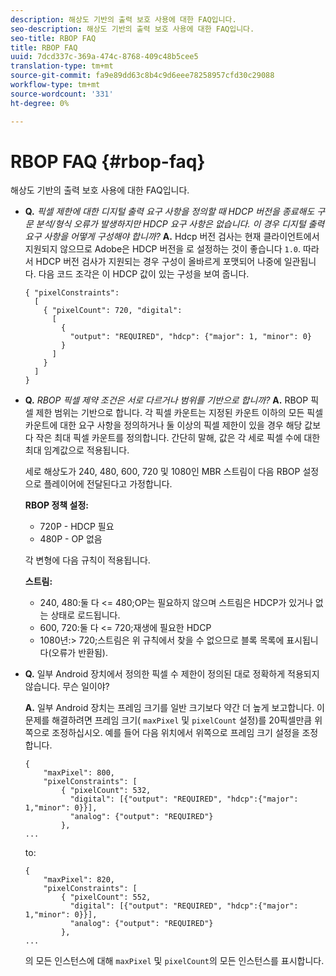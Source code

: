 ```yaml
---
description: 해상도 기반의 출력 보호 사용에 대한 FAQ입니다.
seo-description: 해상도 기반의 출력 보호 사용에 대한 FAQ입니다.
seo-title: RBOP FAQ
title: RBOP FAQ
uuid: 7dcd337c-369a-474c-8768-409c48b5cee5
translation-type: tm+mt
source-git-commit: fa9e89dd63c8b4c9d6eee78258957cfd30c29088
workflow-type: tm+mt
source-wordcount: '331'
ht-degree: 0%

---
```



# RBOP FAQ {#rbop-faq}

해상도 기반의 출력 보호 사용에 대한 FAQ입니다.

* **Q.** *픽셀 제한에 대한 디지털 출력 요구 사항을 정의할 때 HDCP 버전을 종료해도 구문 분석/형식 오류가 발생하지만 HDCP 요구 사항은 없습니다. 이 경우 디지털 출력 요구 사항을 어떻게 구성해야 합니까?* **A.** Hdcp 버전 검사는 현재 클라이언트에서 지원되지 않으므로 Adobe은 HDCP 버전을 로 설정하는 것이 좋습니다 `1.0`. 따라서 HDCP 버전 검사가 지원되는 경우 구성이 올바르게 포맷되어 나중에 일관됩니다. 다음 코드 조각은 이 HDCP 값이 있는 구성을 보여 줍니다.

   ```
   { "pixelConstraints":  
     [  
       { "pixelCount": 720, "digital":  
         [  
           {  
             "output": "REQUIRED", "hdcp": {"major": 1, "minor": 0}  
           }  
         ]  
       }  
     ]  
   }
   ```

* **Q.** *RBOP 픽셀 제약 조건은 서로 다르거나 범위를 기반으로 합니까?* **A.** RBOP 픽셀 제한 범위는 기반으로 합니다. 각 픽셀 카운트는 지정된 카운트 이하의 모든 픽셀 카운트에 대한 요구 사항을 정의하거나 둘 이상의 픽셀 제한이 있을 경우 해당 값보다 작은 최대 픽셀 카운트를 정의합니다. 간단히 말해, 값은 각 세로 픽셀 수에 대한 최대 임계값으로 적용됩니다.

   세로 해상도가 240, 480, 600, 720 및 1080인 MBR 스트림이 다음 RBOP 설정으로 플레이어에 전달된다고 가정합니다.

   **RBOP 정책 설정:**

   * 720P - HDCP 필요
   * 480P - OP 없음

   각 변형에 다음 규칙이 적용됩니다.

   **스트림:**

   * 240, 480:둘 다 &lt;= 480;OP는 필요하지 않으며 스트림은 HDCP가 있거나 없는 상태로 로드됩니다.
   * 600, 720:둘 다 &lt;= 720;재생에 필요한 HDCP
   * 1080년:> 720;스트림은 위 규칙에서 찾을 수 없으므로 블록 목록에 표시됩니다(오류가 반환됨).


* **Q.** 일부 Android 장치에서 정의한 픽셀 수 제한이 정의된 대로 정확하게 적용되지 않습니다. 무슨 일이야?

   **A.** 일부 Android 장치는 프레임 크기를 일반 크기보다 약간 더 높게 보고합니다. 이 문제를 해결하려면 프레임 크기( `maxPixel` 및 `pixelCount` 설정)를 20픽셀만큼 위쪽으로 조정하십시오. 예를 들어 다음 위치에서 위쪽으로 프레임 크기 설정을 조정합니다.

   ```
   { 
       "maxPixel": 800, 
       "pixelConstraints": [ 
           { "pixelCount": 532, 
             "digital": [{"output": "REQUIRED", "hdcp":{"major": 1,"minor": 0}}], 
             "analog": {"output": "REQUIRED"} 
           }, 
   ... 
   ```

   to:

   ```
   { 
       "maxPixel": 820, 
       "pixelConstraints": [ 
           { "pixelCount": 552, 
             "digital": [{"output": "REQUIRED", "hdcp":{"major": 1,"minor": 0}}], 
             "analog": {"output": "REQUIRED"} 
           }, 
   ... 
   ```

   의 모든 인스턴스에 대해 `maxPixel` 및 `pixelCount`의 모든 인스턴스를 표시합니다.


